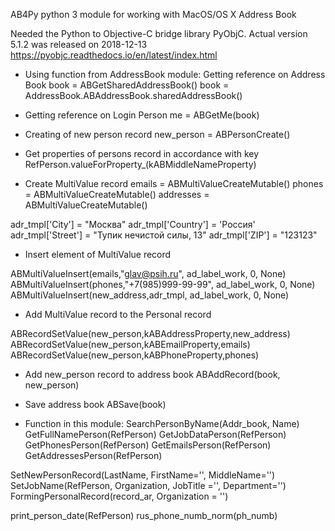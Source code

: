

AB4Py python 3 module for working with MacOS/OS X Address Book

Needed the Python to Objective-C bridge library PyObjC. 
Actual version 5.1.2 was released on 2018-12-13 
https://pyobjc.readthedocs.io/en/latest/index.html



- Using function from AddressBook module:
Getting reference on Address Book
book = ABGetSharedAddressBook()
book = AddressBook.ABAddressBook.sharedAddressBook()

- Getting reference on Login Person
me = ABGetMe(book)

- Creating of new person record
new_person = ABPersonCreate()

- Get properties of persons record in accordance with key
RefPerson.valueForProperty_(kABMiddleNameProperty)

- Create MultiValue record
emails = ABMultiValueCreateMutable()
phones = ABMultiValueCreateMutable()
addresses = ABMultiValueCreateMutable()

adr_tmpl['City'] = "Москва"
adr_tmpl['Country'] = 'Россия'
adr_tmpl['Street'] = "Тупик нечистой силы, 13"
adr_tmpl['ZIP'] = "123123"

- Insert element of MultiValue record

ABMultiValueInsert(emails,"glav@psih.ru", ad_label_work, 0, None)
ABMultiValueInsert(phones,"+7(985)999-99-99", ad_label_work, 0, None)
ABMultiValueInsert(new_address,adr_tmpl, ad_label_work, 0, None)

- Add MultiValue record to the Personal record

ABRecordSetValue(new_person,kABAddressProperty,new_address)
ABRecordSetValue(new_person,kABEmailProperty,emails)
ABRecordSetValue(new_person,kABPhoneProperty,phones)

- Add new_person record to address book 
ABAddRecord(book, new_person)

- Save address book
ABSave(book)


- Function in this module:
SearchPersonByName(Addr_book, Name)
GetFullNamePerson(RefPerson)
GetJobDataPerson(RefPerson)
GetPhonesPerson(RefPerson)
GetEmailsPerson(RefPerson)
GetAddressesPerson(RefPerson)

SetNewPersonRecord(LastName, FirstName='', MiddleName='')
SetJobName(RefPerson, Organization, JobTitle ='', Department='')
FormingPersonalRecord(record_ar, Organization = '')

print_person_date(RefPerson)
rus_phone_numb_norm(ph_numb)
